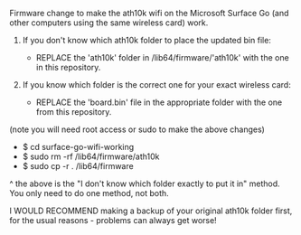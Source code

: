 Firmware change to make the ath10k  wifi on the Microsoft Surface Go (and other computers using the same wireless card) work.

1. If you don't know which ath10k folder to place the updated bin file:
	- REPLACE the 'ath10k' folder in /lib64/firmware/'ath10k' with the one in this repository.

2. If you know which folder is the correct one for your exact wireless card:
	- REPLACE the 'board.bin' file in the appropriate folder with the one from this repository.

(note you will need root access or sudo to make the above changes)

- $ cd surface-go-wifi-working
- $ sudo rm -rf /lib64/firmware/ath10k
- $ sudo cp -r . /lib64/firmware

^ the above is the "I don't know which folder exactly to put it in" method. You only need to do one method, not both.

I WOULD RECOMMEND making a backup of your original ath10k folder first, for the usual reasons - problems can always get worse!
